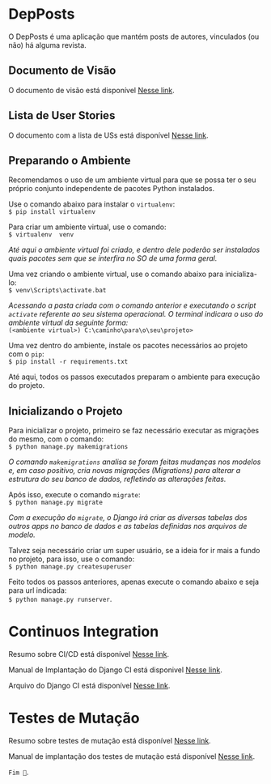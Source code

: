 # DepPosts 

O DepPosts é uma aplicação que mantém posts de autores, vinculados (ou não) há alguma revista.

## Documento de Visão  

O documento de visão está disponível
[Nesse link](https://github.com/jan1o/DepPosts/blob/master/docs/REQUISITOS.md).

## Lista de User Stories

O documento com a lista de USs está disponível
[Nesse link](https://github.com/jan1o/DepPosts/blob/master/docs/LISTA_USER_STORIES.md).  

## Preparando o Ambiente  

Recomendamos o uso de um ambiente virtual para que se possa ter o seu próprio conjunto independente de pacotes Python instalados. 

Use o comando abaixo para instalar o `virtualenv`:  
`$ pip install virtualenv`  

Para criar um ambiente virtual, use o comando:  
`$ virtualenv  venv`  

_Até aqui o ambiente virtual foi criado, e dentro dele poderão ser instalados quais pacotes sem que se interfira no SO de uma forma geral._

Uma vez criando o ambiente virtual, use o comando abaixo para inicializa-lo:   
`$ venv\Scripts\activate.bat`  

_Acessando a pasta criada com o comando anterior e executando o script `activate` referente ao seu sistema operacional. O terminal indicara o uso do ambiente virtual da seguinte forma:_  
`(<ambiente virtual>) C:\caminho\para\o\seu\projeto>`  

Uma vez dentro do ambiente, instale os pacotes necessários ao projeto com o `pip`:  
`$ pip install -r requirements.txt`  

Até aqui, todos os passos executados preparam o ambiente para execução do projeto.

## Inicializando o Projeto  

Para inicializar o projeto, primeiro se faz necessário executar as migrações do mesmo, com o comando:  
`$ python manage.py makemigrations`  

_O comando `makemigrations` analisa se foram feitas mudanças nos modelos e, em caso positivo, cria novas migrações (Migrations) para alterar a estrutura do seu banco de dados, refletindo as alterações feitas._  

Após isso, execute o comando `migrate`:  
`$ python manage.py migrate`  

_Com a execução do `migrate`, o Django irá criar as diversas tabelas dos outros apps no banco de dados e as tabelas definidas nos arquivos de modelo._

Talvez seja necessário criar um super usuário, se a ideia for ir mais a fundo no projeto, para isso, use o comando:  
`$ python manage.py createsuperuser`  

Feito todos os passos anteriores, apenas execute o comando abaixo e seja para url indicada:  
`$ python manage.py runserver`.  

# Continuos Integration
Resumo sobre CI/CD está disponível
[Nesse link](https://github.com/jan1o/DepPosts/blob/master/docs/RESUMO_CI-CD.md).

Manual de Implantação do Django CI está disponivel
[Nesse link](https://github.com/jan1o/DepPosts/blob/master/docs/MANUAL_IMPLANTACAO_CI.md). 

Arquivo do Django CI está disponível
[Nesse link](https://github.com/jan1o/DepPosts/blob/master/docs/django.yml).

# Testes de Mutação

Resumo sobre testes de mutação está disponível
[Nesse link](https://github.com/jan1o/DepPosts/blob/master/docs/RESUMO_TESTES_MUTACAO.md).

Manual de implantação dos testes de mutação está disponível
[Nesse link](https://github.com/jan1o/DepPosts/blob/master/docs/MANUAL_IMPLANTA%C3%87%C3%83O_TESTES_MUTACAO.md).

`Fim 💓`.
